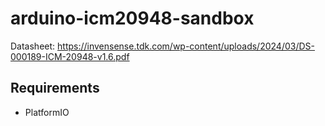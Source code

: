 # arduino-icm20948-sandbox

Datasheet: https://invensense.tdk.com/wp-content/uploads/2024/03/DS-000189-ICM-20948-v1.6.pdf

## Requirements

- PlatformIO
